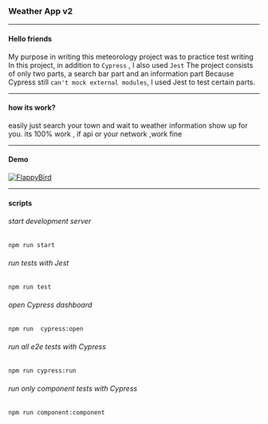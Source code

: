 
### Weather App v2
---


#### Hello friends

My purpose in writing this meteorology project was to practice test writing
In this project, in addition to ```Cypress``` , I also used ```Jest```
The project consists of only two parts, a search bar part and an information part
Because Cypress still ```can't mock external modules```, I used Jest to test certain parts.

---
#### how its work?
easily just search your town and wait to weather information show up for you.
its 100% work , if api or your network ,work fine

----
#### Demo
  [![FlappyBird](https://user-images.githubusercontent.com/90524474/182689037-7ca56ab3-cf3d-4ff1-9fab-2c490d7c6494.png)](https://final-weather-v2.vercel.app/)




---
#### scripts


###### start development server
``` bash
npm run start
```

###### run tests with Jest
``` bash
npm run test
```

###### open Cypress dashboard
``` bash
npm run  cypress:open
```

###### run all e2e tests with Cypress
``` bash
npm run cypress:run
```

###### run only component tests with Cypress
``` bash
npm run component:component
```

